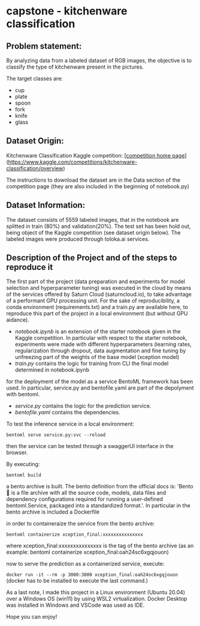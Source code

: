 # capstone  - kitchenware classification

## **Problem statement:**

By analyzing data from a labeled dataset of RGB images, the objective is to classify the type of kitchenware present in the pictures.

The target classes are:

* cup
* plate
* spoon
* fork
* knife
* glass

## **Dataset Origin:**

Kitchenware Classification Kaggle competition: [[competition home page](https://www.kaggle.com/competitions/kitchenware-classification/overview)] (https://www.kaggle.com/competitions/kitchenware-classification/overview)

The instructions to download the dataset are in the Data section of the competition page (they are also included in the beginning of notebook.py)

## **Dataset Information:**

The dataset consists of 5559 labeled images, that in the notebook are splitted in train (80%) and validation(20%). The test set has been hold out, being object of the Kaggle competition (see dataset origin below). The labeled images were produced through toloka.ai services.

## Description of the Project and of the steps to reproduce it

The first part of the project (data preparation and experiments for model selection and hyperparameter tuning) was executed in the cloud by means of the services offered by Saturn Cloud (saturncloud.io), to take advantage of a performant GPU processing unit. For the sake of reproducibility, a conda environment (requirements.txt) and a train.py are available here, to reproduce this part of the project in a local environment (but without GPU aidance).

* *notebook.ipynb* is an extension of the starter notebook given in the Kaggle competition. In particular with respect to the starter notebook, experiments were made with different hyperparameters (learning rates, regularization through dropout, data augmentation and fine tuning by unfreezing part of the weights of the base model (xception model)
* *train.py* contains the logic for training from CLI the final model determined in notebook.ipynb

for the deployment of the model as a service BentoML framework has been used. In particular, service.py and bentofile.yaml are part of the depolyment with bentoml.

* *service.py* contains the logic for the prediction service.
* *bentofile.yaml* contains the dependencies.

To test the inference service in a local environment:

`bentoml serve service.py:svc --reload`

then the service can be tested through a swaggerUI interface in the browser.

By executing:

`bentoml build`

a bento archive is built. The bento definition from the official docs is: 'Bento 🍱 is a file archive with all the source code, models, data files and dependency configurations required for running a user-defined bentoml.Service, packaged into a standardized format.'. In particular in the bento archive is included a Dockerfile

in order to containeraize the service from the bento archive:

`bentoml containerize xception_final:xxxxxxxxxxxxxxx`

where xception_final:xxxxxxxxxxxxxxx is the tag of the bento archive (as an example: bentoml containerize xception_final:oah24sc6xgqjouon)

now to serve the prediction as a containerized service, execute:

`docker run -it --rm -p 3000:3000 xception_final:oah24sc6xgqjouon`
(docker has to be installed to execute the last command.)

As a last note, I made this project in a Linux environment (Ubuntu 20.04) over a Windows OS (win11) by using WSL2 virtualization. Docker Desktop was installed in Windows and VSCode was used as IDE.

Hope you can enjoy!
